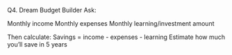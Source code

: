 
 Q4. Dream Budget Builder 
Ask:

Monthly income
Monthly expenses
Monthly learning/investment amount

Then calculate:
Savings = income - expenses - learning
Estimate how much you’ll save in 5 years